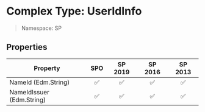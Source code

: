# Complex Type: UserIdInfo

> Namespace: SP

## Properties

Property | SPO | SP 2019 | SP 2016 | SP 2013
----------|:---:|:-------:|:-------:|:-------:
NameId (Edm.String) | ✅ | ✅ | ✅ | ✅
NameIdIssuer (Edm.String) | ✅ | ✅ | ✅ | ✅
